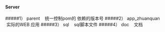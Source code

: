 #### Server


#####1）  parent    统一控制pom的 依赖的版本号
#####2）  app_zhuanquan    实际的WEB 应用
#####3）  sql    sql脚本文件
#####4）  doc    文档


